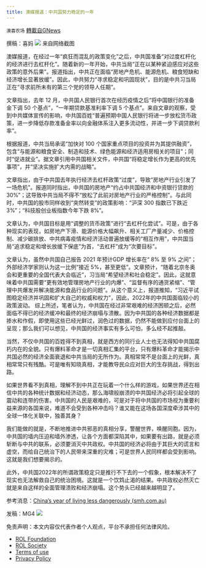 ```yaml
---
title: 澳媒报道：中共国努力稳定的一年
---
```

`澳喜农场` [轉載自GNews](https://gnews.org/zh-hans/1853834/)

撰稿：喜妈
![](https://assets.gnews.org/wp-content/uploads/2022/01/喜妈-1.png)
来自网络截图

澳媒报道，在经过一年“疯狂而混乱的政策变化”之后，中共国准备“对过度杠杆化的经济进行去杠杆化”。随着新的一年开始，中共当局“正在以某种紧迫感应对这些政策的意外后果”。报道指出，中共正在面临“房地产危机、能源危机、粮食短缺和经济增长显著放缓”。因此，中共努力“寻求稳定和巩固现状”，目的是中共习当局正在“寻求前所未有的第三个党的领导人任期”。

文章指出，去年 12 月，中共国人民银行首次在经历疫情之后“将中国银行的准备金下调 50 个基点”，“一年期贷款基准利率下调 5 个基点”。来自文章的观察，受到中共媒体宣传的影响，中共国百姓“普遍预期中国人民银行将进一步放松货币政策，进一步降低存款准备金率以向金融体系注入更多流动性，并进一步下调贷款利率”。

根据报道，中共当局承诺“加快对 100 个国家重点项目的投资并为其提供融资”，包含“与能源和粮食安全、制造和技术、绿色能源和经济适用房相关的项目”；同时“促进就业”。据文章引用中共国相关文件，中共国“将稳定增长作为更高的优先事项”，并“坚决实施扩大内需的战略”。

文章指出，由于中共国去年执行经济去杠杆政策“过度”，导致“房地产行业引发了一场危机”。报道同时指出，中共国的房地产“约占中共国经济和中资银行贷款的 30%”；这导致中共当局不得不“放松了此前对房地产行业的严格控制”。与此同时，中共国的股市同样收到“突然转变”的政策影响：“沪深 300 指数已下跌近 3%”；“科技股创业板指数今年下跌 8%”。

文章认为，中共国目标是用“调整的货币政策”进行“去杠杆化尝试”。可是，由于各种现实的表现，如房地产下滑、能源价格大幅飙升、相关工厂产量减少、价格控制、减少碳排放、中共病毒疫情和经济活动普遍放缓等的“相互作用”，中共国当局“追求稳定和增长放缓下保底”为首，“去杠杆”成为“次要目标”。

文章认为，虽然中共国自己报告 2021 年预计GDP 增长率在“ 8% 至 9% 之间”；外部经济学家则认为这一比例“接近 5%，甚至更低”。文章预计，“随着北京冬奥会和更重要的全国代表大会临近”，习当局“希望经济和社会稳定”。因此，这就意味着中共国需要“更有效地管理房地产行业的内爆”、“监督有序的通货紧缩”、“管理中共爆发并解决能源和食品行业的问题”。从这个意义上，报道推知，“习近平试图稳定经济并巩固和扩大自己的权威和权力”，因此，2022年的中共国面临较小的政策波动。
综上所述，笔者认为，中共国在经过非常艰难的经济困顿之后，必然面临不得已的经济缓冲和最终的经济崩塌与溃散。因为中共国的各种经济数据都是掺水和作假，即使用这些已经光鲜过，润色过的数据，仍然不能做到应付台面上的呈现；那么我们可以想见，中共国的经济事实有多么可怕，多么经不起推敲。

当然，不仅中共国的百姓得不到真相，就是西方的同行业人士也无法得知中共国腐朽内在的全貌。只有爆料革命才是一切真相汇集的平台，只有爆料革命才能揭示中共国必然的经济全面衰退和中共当局的无所作为。真相常常不是台面上的光鲜，真相常常只有残酷。可是唯有知晓真相，才能教导民众应对巨大的生存挑战，得到出路。

如果世界看不到真相，理解不到中共正在玩着一个什么样的游戏，如果世界还在相信中共的各种统计数据和经济动态，那么海啸般崩溃的中共国经济必将引起全球的震动和连带的伤害。中共国的人民是艰难的，可是对于将中共国的市场视为重要利益来源的各国来说，难道不会受到各种冲击吗？谁又能在这场各国深度牵涉其中的全球一体化关联中，独善其身？

我们能做的就是，不断地推进中共邪恶的真相分享，警醒世界，唤醒同胞。因为，中共国的墙内压迫和墙外渗透，让各个方面都深陷其中，如果要有出路，就是必须斩断与中共的联系，必须要消灭中共政权。中共国的经济必将由于其巨大的谎言和虚空，而给自己统治下的人民带来深重的灾难；可是世界人民同样都会受到影响。这就是我们想要揭示的。

此外，中共国2022年的所谓政策稳定只是推行不下去的一个假象，根本解决不了现实也无法解救自己的统治困境。这就是一个饮鸩止渴的结果。中共政权必然灭亡就是来自这样的全面管理溃败和经济崩塌。这个势头已经越来越明显了。

参考消息：[China’s year of living less dangerously (smh.com.au)](https://www.smh.com.au/world/asia/china-s-year-of-living-less-dangerously-20220112-p59nl5.html)

发稿：MG4
![](https://assets.gnews.org/wp-content/uploads/2022/01/澳喜图标2-1.jpg)
 

免责声明：本文内容仅代表作者个人观点，平台不承担任何法律风险。

- [ROL Foundation](https://rolfoundation.org/)
- [ROL Society](https://rolsociety.org/)
- [Terms of use](https://gnews.org/terms-of-use-3/)
- [Privacy Policy](https://gnews.org/privacy-policy/)

